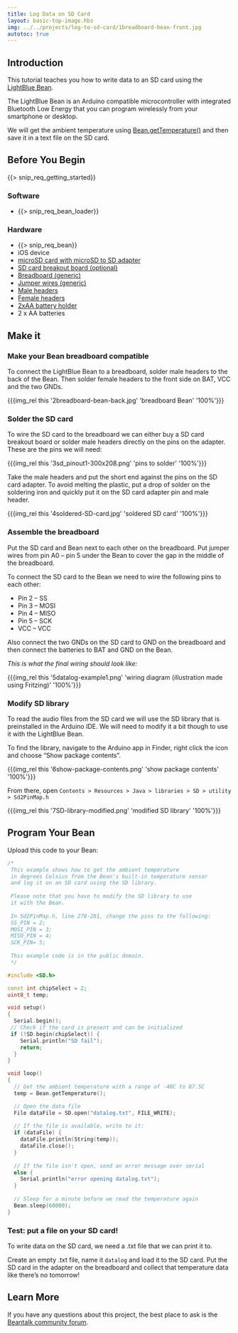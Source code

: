 ```yaml
---
title: Log Data on SD Card
layout: basic-top-image.hbs
img: ../../projects/log-to-sd-card/1breadboard-bean-front.jpg
autotoc: true
---
```


## Introduction

This tutorial teaches you how to write data to an SD card using the [LightBlue Bean]({{relativeRoot}}bean/).

The LightBlue Bean is an Arduino compatible microcontroller with integrated Bluetooth Low Energy that you can program wirelessly from your smartphone or desktop.

We will get the ambient temperature using [Bean.getTemperature()]({{relativeRoot}}bean/reference/#Temperature_getTemperature) and then save it in a text file on the SD card.

## Before You Begin

{{> snip_req_getting_started}}

### Software

* {{> snip_req_bean_loader}}

### Hardware

* {{> snip_req_bean}}
* iOS device
* [microSD card with microSD to SD adapter](https://www.sparkfun.com/products/13833)
* [SD card breakout board (optional)](https://www.sparkfun.com/products/12941)
* [Breadboard (generic)](https://www.sparkfun.com/products/12002)
* [Jumper wires (generic)](https://www.sparkfun.com/products/11026)
* [Male headers](https://www.sparkfun.com/products/10112)
* [Female headers](https://www.sparkfun.com/products/743)
* [2xAA battery holder](https://www.sparkfun.com/products/9547)
* 2 x AA batteries


## Make it

### Make your Bean breadboard compatible

To connect the LightBlue Bean to a breadboard, solder male headers to the back of the Bean. Then solder female headers to the front side on BAT, VCC and the two GNDs.

{{{img_rel this '2breadboard-bean-back.jpg' 'breadboard Bean' '100%'}}}

### Solder the SD card

To wire the SD card to the breadboard we can either buy a SD card breakout board or solder male headers directly on the pins on the adapter. These are the pins we will need:

{{{img_rel this '3sd_pinout1-300x208.png' 'pins to solder' '100%'}}}

Take the male headers and put the short end against the pins on the SD card adapter. To avoid melting the plastic, put a drop of solder on the soldering iron and quickly put it on the SD card adapter pin and male header.

{{{img_rel this '4soldered-SD-card.jpg' 'soldered SD card' '100%'}}}

### Assemble the breadboard

Put the SD card and Bean next to each other on the breadboard. Put jumper wires from pin A0 – pin 5 under the Bean to cover the gap in the middle of the breadboard.

To connect the SD card to the Bean we need to wire the following pins to each other:

* Pin 2 – SS
* Pin 3 – MOSI
* Pin 4 – MISO
* Pin 5 – SCK
* VCC – VCC

Also connect the two GNDs on the SD card to GND on the breadboard and then connect the batteries to BAT and GND on the Bean.

*This is what the final wiring should look like:*

{{{img_rel this '5datalog-example1.png' 'wiring diagram (illustration made using Fritzing)' '100%'}}}

### Modify SD library

To read the audio files from the SD card we will use the SD library that is preinstalled in the Arduino IDE. We will need to modify it a bit though to use it with the LightBlue Bean.

To find the library, navigate to the Arduino app in Finder, right click the icon and choose “Show package contents”.

{{{img_rel this '6show-package-contents.png' 'show package contents' '100%'}}}

From there, open `Contents > Resources > Java > libraries > SD > utility > Sd2PinMap.h`

{{{img_rel this '7SD-library-modified.png' 'modified SD library' '100%'}}}

## Program Your Bean

Upload this code to your Bean:

```cpp
/* 
 This example shows how to get the ambient temperature
 in degrees Celsius from the Bean's built-in temperature sensor 
 and log it on an SD card using the SD library.
 
 Please note that you have to modify the SD library to use 
 it with the Bean.
 
 In Sd2PinMap.h, line 278-281, change the pins to the following:
 SS_PIN = 2;
 MOSI_PIN = 3;
 MISO_PIN = 4;
 SCK_PIN= 5;
 
 This example code is in the public domain. 
 */

#include <SD.h>

const int chipSelect = 2;
uint8_t temp;

void setup()
{
  Serial.begin();
 // Check if the card is present and can be initialized
 if (!SD.begin(chipSelect)) {
    Serial.println("SD fail");
    return;
  }
}

void loop()
{
  // Get the ambient temperature with a range of -40C to 87.5C
  temp = Bean.getTemperature();

  // Open the data file
  File dataFile = SD.open("datalog.txt", FILE_WRITE);
  
  // If the file is available, write to it:
  if (dataFile) {
    dataFile.println(String(temp));
    dataFile.close();
  }
  
  // If the file isn't open, send an error message over serial
  else {
    Serial.println("error opening datalog.txt");
  }
  
  // Sleep for a minute before we read the temperature again
  Bean.sleep(60000);
}
```

### Test: put a file on your SD card!

To write data on the SD card, we need a .txt file that we can print it to.

Create an empty .txt file, name it `datalog` and load it to the SD card. Put the SD card in the adapter on the breadboard and collect that temperature data like there’s no tomorrow!


## Learn More

If you have any questions about this project, the best place to ask is the [Beantalk community forum](http://beantalk.punchthrough.com/).
